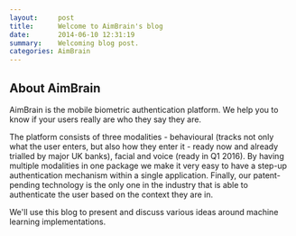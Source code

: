 ```yaml
---
layout:     post
title:      Welcome to AimBrain's blog
date:       2014-06-10 12:31:19
summary:    Welcoming blog post.
categories: AimBrain
---
```


## About AimBrain

AimBrain is the mobile biometric authentication platform. We help you to know if your users really are who they say they are.

The platform consists of three modalities - behavioural (tracks not only what the user enters, but also how they enter it - ready now and already trialled by major UK banks), facial and voice (ready in Q1 2016). By having multiple modalities in one package we make it very easy to have a step-up authentication mechanism within a single application. Finally, our patent-pending technology is the only one in the industry that is able to authenticate the user based on the context they are in.

We'll use this blog to present and discuss various ideas around machine learning implementations. 
